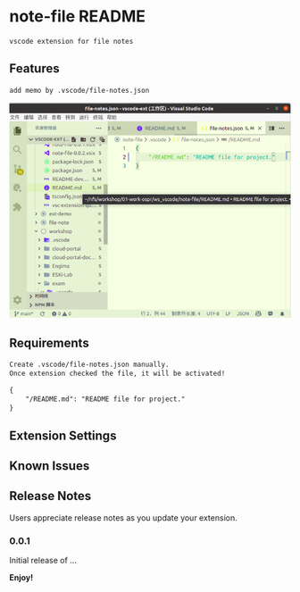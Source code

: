 # note-file README

    vscode extension for file notes

## Features

    add memo by .vscode/file-notes.json

![note file and hover tooltip](https://raw.githubusercontent.com/huhongjun/note-file/master/images/note-file.png)

## Requirements

    Create .vscode/file-notes.json manually.
    Once extension checked the file, it will be activated!

```
{
	"/README.md": "README file for project."
}
```

## Extension Settings

## Known Issues

## Release Notes

Users appreciate release notes as you update your extension.

### 0.0.1

Initial release of ...


**Enjoy!**

